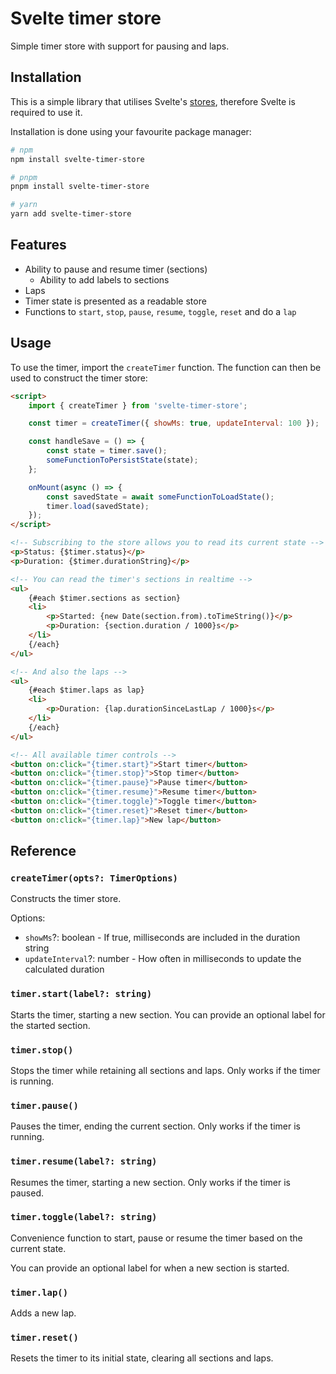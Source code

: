 # Svelte timer store

Simple timer store with support for pausing and laps.

## Installation

This is a simple library that utilises Svelte's [stores](https://svelte.dev/tutorial/writable-stores), therefore Svelte is required to use it.

Installation is done using your favourite package manager:

```bash
# npm
npm install svelte-timer-store

# pnpm
pnpm install svelte-timer-store

# yarn
yarn add svelte-timer-store
```

## Features

- Ability to pause and resume timer (sections)
  - Ability to add labels to sections
- Laps
- Timer state is presented as a readable store
- Functions to `start`, `stop`, `pause`, `resume`, `toggle`, `reset` and do a `lap`

## Usage

To use the timer, import the `createTimer` function. The function can then be used to construct the timer store:

```html
<script>
	import { createTimer } from 'svelte-timer-store';

	const timer = createTimer({ showMs: true, updateInterval: 100 });

	const handleSave = () => {
		const state = timer.save();
		someFunctionToPersistState(state);
	};

	onMount(async () => {
		const savedState = await someFunctionToLoadState();
		timer.load(savedState);
	});
</script>

<!-- Subscribing to the store allows you to read its current state -->
<p>Status: {$timer.status}</p>
<p>Duration: {$timer.durationString}</p>

<!-- You can read the timer's sections in realtime -->
<ul>
	{#each $timer.sections as section}
	<li>
		<p>Started: {new Date(section.from).toTimeString()}</p>
		<p>Duration: {section.duration / 1000}s</p>
	</li>
	{/each}
</ul>

<!-- And also the laps -->
<ul>
	{#each $timer.laps as lap}
	<li>
		<p>Duration: {lap.durationSinceLastLap / 1000}s</p>
	</li>
	{/each}
</ul>

<!-- All available timer controls -->
<button on:click="{timer.start}">Start timer</button>
<button on:click="{timer.stop}">Stop timer</button>
<button on:click="{timer.pause}">Pause timer</button>
<button on:click="{timer.resume}">Resume timer</button>
<button on:click="{timer.toggle}">Toggle timer</button>
<button on:click="{timer.reset}">Reset timer</button>
<button on:click="{timer.lap}">New lap</button>
```

## Reference

### `createTimer(opts?: TimerOptions)`

Constructs the timer store.

Options:

- `showMs`?: boolean - If true, milliseconds are included in the duration string
- `updateInterval`?: number - How often in milliseconds to update the calculated duration

### `timer.start(label?: string)`

Starts the timer, starting a new section.
You can provide an optional label for the started section.

### `timer.stop()`

Stops the timer while retaining all sections and laps. Only works if the timer is running.

### `timer.pause()`

Pauses the timer, ending the current section. Only works if the timer is running.

### `timer.resume(label?: string)`

Resumes the timer, starting a new section. Only works if the timer is paused.

### `timer.toggle(label?: string)`

Convenience function to start, pause or resume the timer based on the current state.

You can provide an optional label for when a new section is started.

### `timer.lap()`

Adds a new lap.

### `timer.reset()`

Resets the timer to its initial state, clearing all sections and laps.

```

```

